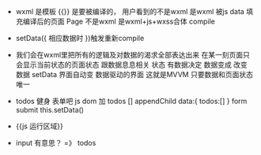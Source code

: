 - wxml 是模板 {{}} 是要被编译的，
用户看到的不是wxml 是wxml 被js data 填充编译后的页面
Page 不是wxml 是wxml+js+wxss合体 compile
- setData({
    相应数据时
})触发重新compile

- 我们会在wxml里把所有的逻辑及对数据的渴求全部表达出来
在某一刻页面只会显示当前状态的页面状态 跟数据息息相关
状态 有数据决定 数据变成 改变数据 setData 界面自动变
数据驱动的界面 这就是MVVM
只要数据和页面状态唯一

- todos
  健身
  表单吧
  js dom 加 todos [] appendChild
  data:{
      todos:[]
  }
  form submit this.setData()

- {{js 运行区域}}
- input 有意思？ =》 todos
